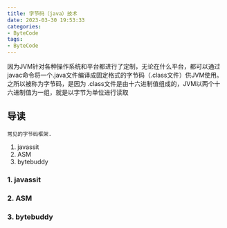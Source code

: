 ```yaml
---
title: 字节码（java）技术
date: 2023-03-30 19:53:33
categories:
- ByteCode
tags:
- ByteCode
---
```

因为JVM针对各种操作系统和平台都进行了定制，无论在什么平台，都可以通过javac命令将一个.java文件编译成固定格式的字节码（.class文件）供JVM使用。之所以被称为字节码，是因为 .class文件是由十六进制值组成的，JVM以两个十六进制值为一组，就是以字节为单位进行读取
<!-- more -->
## 导读
    常见的字节码框架. 
1. javassit
2. ASM
3. bytebuddy
### 1. javassit
### 2. ASM
### 3. bytebuddy
